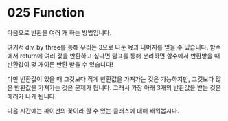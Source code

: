 # 025 Function

다음으로 반환을 여러 개 하는 방법입니다.

여기서 div_by_three를 통해 우리는 3으로 나눈 몫과 나머지를 얻을 수 있습니다. 함수에서 return에 여러 값을 반환하고 싶다면 쉼표를 통해 분리하면 함수에서 반환받을 때 반환값이 몇 개이든 반환 받을 수 있습니다!

다만 반환값이 있을 때 그것보다 작게 반환값을 가져가는 것은 가능하지만, 그것보다 많은 반환값을 가져가는 것은 문제가 됩니다. 그래서 가장 아래 3개의 반환값을 받는 것은 에러가 나게 됩니다.

다음 시간에는 파이썬의 꽃이라 할 수 있는 클래스에 대해 배워봅시다.
